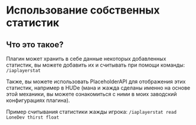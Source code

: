 # Использование собственных статистик

## Что это такое?

Плагин может хранить в себе данные некоторых добавленных статистик, вы можете добавить их и считывать при помощи команды: `/iaplayerstat`

Также, вы можете использовать PlaceholderAPI для отображения этих статистик, например в HUDе \(мана и жажда сделаны именно на основе этой механики, вы можете ознакомиться с ними в моих заводский конфигурациях плагина\).

Пример считывания статистики жажды игрока: `/iaplayerstat read LoneDev thirst float`


